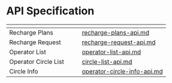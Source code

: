 # API Specification

<table data-view="cards"><thead><tr><th></th><th></th><th></th><th data-hidden data-card-target data-type="content-ref"></th></tr></thead><tbody><tr><td>Recharge Plans</td><td></td><td></td><td><a href="recharge-plans-api.md">recharge-plans-api.md</a></td></tr><tr><td>Recharge Request</td><td></td><td></td><td><a href="recharge-request-api.md">recharge-request-api.md</a></td></tr><tr><td>Operator List</td><td></td><td></td><td><a href="operator-list-api.md">operator-list-api.md</a></td></tr><tr><td>Operator Circle List</td><td></td><td></td><td><a href="circle-list-api.md">circle-list-api.md</a></td></tr><tr><td>Circle Info</td><td></td><td></td><td><a href="operator-circle-info-api.md">operator-circle-info-api.md</a></td></tr></tbody></table>
